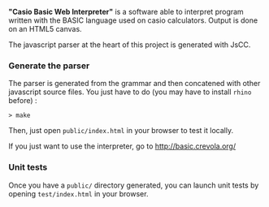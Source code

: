 **"Casio Basic Web Interpreter"**
is a software able to interpret program written with the BASIC language used on casio calculators.
Output is done on an HTML5 canvas.

The javascript parser at the heart of this project is generated with JsCC.

### Generate the parser

The parser is generated from the grammar and then concatened with other javascript source files. You just have to do (you may have to install `rhino` before) :

```
> make
```

Then, just open `public/index.html` in your browser to test it locally.

If you just want to use the interpreter, go to http://basic.crevola.org/

### Unit tests

Once you have a `public/` directory generated, you can launch unit tests by opening `test/index.html` in your browser.
